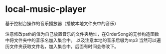 # local-music-player
基于控制台操作的音乐播放器（播放本地文件夹中的音乐）

注意修改path的值为自己放置音乐的文件夹地址，在OrderSong的无参构造函数中将文件夹中的音乐名加入集合中。
以及注意本地的音乐后缀为mp3
当然可以遍历文件夹获取文件名，加入集合中，后面有时间会修改下。
